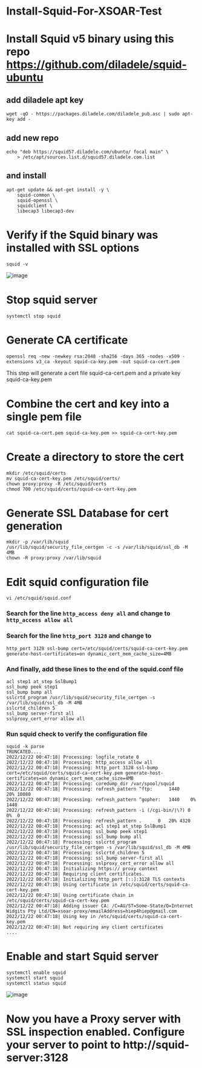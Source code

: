 # Install-Squid-For-XSOAR-Test

# Install Squid v5 binary using this repo https://github.com/diladele/squid-ubuntu

## add diladele apt key
```wget -qO - https://packages.diladele.com/diladele_pub.asc | sudo apt-key add -```

## add new repo
```
echo "deb https://squid57.diladele.com/ubuntu/ focal main" \
    > /etc/apt/sources.list.d/squid57.diladele.com.list
```
## and install
```
apt-get update && apt-get install -y \
    squid-common \
    squid-openssl \
    squidclient \
    libecap3 libecap3-dev
```  
# Verify if the Squid binary was installed with SSL options
```
squid -v
```
![image](https://user-images.githubusercontent.com/41276379/209029336-8803a908-2f45-42df-b13f-af17832b5f51.png)

# Stop squid server
```
systemctl stop squid
```

# Generate CA certificate
```
openssl req -new -newkey rsa:2048 -sha256 -days 365 -nodes -x509 -extensions v3_ca -keyout squid-ca-key.pem -out squid-ca-cert.pem
```
This step will generate a cert file squid-ca-cert.pem and a private key squid-ca-key.pem

# Combine the cert and key into a single pem file
```
cat squid-ca-cert.pem squid-ca-key.pem >> squid-ca-cert-key.pem
```

# Create a directory to store the cert
```
mkdir /etc/squid/certs
mv squid-ca-cert-key.pem /etc/squid/certs/
chown proxy:proxy -R /etc/squid/certs
chmod 700 /etc/squid/certs/squid-ca-cert-key.pem
```

# Generate SSL Database for cert generation
```
mkdir -p /var/lib/squid
/usr/lib/squid/security_file_certgen -c -s /var/lib/squid/ssl_db -M 4MB
chown -R proxy:proxy /var/lib/squid
```

# Edit squid configuration file
```
vi /etc/squid/squid.conf
```

### Search for the line `http_access deny all` and change to `http_access allow all`

### Search for the line `http_port 3128` and change to 
```
http_port 3128 ssl-bump cert=/etc/squid/certs/squid-ca-cert-key.pem generate-host-certificates=on dynamic_cert_mem_cache_size=4MB
```

### And finally, add these lines to the end of the squid.conf file
```
acl step1 at_step SslBump1
ssl_bump peek step1
ssl_bump bump all
sslcrtd_program /usr/lib/squid/security_file_certgen -s /var/lib/squid/ssl_db -M 4MB
sslcrtd_children 5
ssl_bump server-first all
sslproxy_cert_error allow all
```

### Run squid check to verify the configuration file
```
squid -k parse
TRUNCATED....
2022/12/22 00:47:18| Processing: logfile_rotate 0
2022/12/22 00:47:18| Processing: http_access allow all
2022/12/22 00:47:18| Processing: http_port 3128 ssl-bump cert=/etc/squid/certs/squid-ca-cert-key.pem generate-host-certificates=on dynamic_cert_mem_cache_size=4MB
2022/12/22 00:47:18| Processing: coredump_dir /var/spool/squid
2022/12/22 00:47:18| Processing: refresh_pattern ^ftp:		1440	20%	10080
2022/12/22 00:47:18| Processing: refresh_pattern ^gopher:	1440	0%	1440
2022/12/22 00:47:18| Processing: refresh_pattern -i (/cgi-bin/|\?) 0	0%	0
2022/12/22 00:47:18| Processing: refresh_pattern .		0	20%	4320
2022/12/22 00:47:18| Processing: acl step1 at_step SslBump1
2022/12/22 00:47:18| Processing: ssl_bump peek step1
2022/12/22 00:47:18| Processing: ssl_bump bump all
2022/12/22 00:47:18| Processing: sslcrtd_program /usr/lib/squid/security_file_certgen -s /var/lib/squid/ssl_db -M 4MB
2022/12/22 00:47:18| Processing: sslcrtd_children 5
2022/12/22 00:47:18| Processing: ssl_bump server-first all
2022/12/22 00:47:18| Processing: sslproxy_cert_error allow all
2022/12/22 00:47:18| Initializing https:// proxy context
2022/12/22 00:47:18| Requiring client certificates.
2022/12/22 00:47:18| Initializing http_port [::]:3128 TLS contexts
2022/12/22 00:47:18| Using certificate in /etc/squid/certs/squid-ca-cert-key.pem
2022/12/22 00:47:18| Using certificate chain in /etc/squid/certs/squid-ca-cert-key.pem
2022/12/22 00:47:18| Adding issuer CA: /C=AU/ST=Some-State/O=Internet Widgits Pty Ltd/CN=xsoar-proxy/emailAddress=hiep4hiep@gmail.com
2022/12/22 00:47:18| Using key in /etc/squid/certs/squid-ca-cert-key.pem
2022/12/22 00:47:18| Not requiring any client certificates
....
```

# Enable and start Squid server
```
systemctl enable squid
systemctl start squid
systemctl status squid
```
![image](https://user-images.githubusercontent.com/41276379/209030615-8044a837-be66-4f7c-815f-50a5f114490e.png)


# Now you have a Proxy server with SSL inspection enabled. Configure your server to point to http://squid-server:3128
